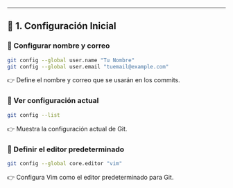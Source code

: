 
---
## 📌 **1. Configuración Inicial**

### 🔹 Configurar nombre y correo
```bash
git config --global user.name "Tu Nombre"
git config --global user.email "tuemail@example.com"
```
👉 Define el nombre y correo que se usarán en los commits.

### 🔹 Ver configuración actual
```bash
git config --list
```
👉 Muestra la configuración actual de Git.

### 🔹 Definir el editor predeterminado
```bash
git config --global core.editor "vim"
```
👉 Configura Vim como el editor predeterminado para Git.
